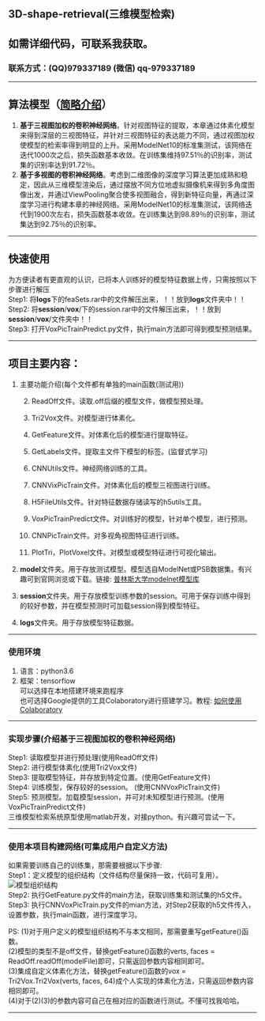 3D-shape-retrieval(三维模型检索)     
---
## 如需详细代码，可联系我获取。
### 联系方式：(QQ)979337189   (微信) qq-979337189

---
## 算法模型（[简略介绍](https://zhuanlan.zhihu.com/p/69834957)）

1. **基于三视图加权的卷积神经网络**。针对视图特征的提取，本章通过体素化模型来得到深层的三视图特征，并针对三视图特征的表达能力不同，通过视图加权使模型的检索率得到明显的上升。采用ModelNet10的标准集测试，该网络在迭代1000次之后，损失函数基本收敛。在训练集维持97.51％的识别率，测试集的识别率达到91.72％。
2. **基于多视图的卷积神经网络**。考虑到二维图像的深度学习算法更加成熟和稳定，因此从三维模型渲染后，通过摆放不同方位地虚拟摄像机来得到多角度图像出发，并通过ViewPooling聚合使多视图融合，得到新特征向量，再通过深度学习进行构建本章的神经网络。采用ModelNet10的标准集测试，该网络迭代到1900次左右，损失函数基本收敛。在训练集达到98.89％的识别率，测试集达到92.75％的识别率。
---

## 快速使用
为方便读者有更直观的认识，已将本人训练好的模型特征数据上传，只需按照以下步骤进行解压   
Step1: 将**logs**下的feaSets.rar中的文件解压出来，！！放到**logs**文件夹中！！   
Step2: 将**session**/**vox**/下的session.rar中的文件解压出来，！！放到**session**/**vox**/文件夹中！！  
Step3: 打开VoxPicTrainPredict.py文件，执行main方法即可得到模型预测结果。
  

---
## 项目主要内容：
1. 主要功能介绍(每个文件都有单独的main函数(测试用))    

    2. ReadOff文件。读取.off后缀的模型文件，做模型预处理。   
         
    2. Tri2Vox文件。对模型进行体素化。       
    
    2. GetFeature文件。对体素化后的模型进行提取特征。    
    
    2. GetLabels文件。提取主文件下模型的标签。(监督式学习)    
    
    2. CNNUtils文件。神经网络训练的工具。     
    
    2. CNNVixPicTrain文件。对体素化后的模型三视图进行训练。    
    
    2. H5FileUtils文件。针对特征数据存储读写的h5utils工具。     
    
    2. VoxPicTrainPredict文件。对训练好的模型，针对单个模型，进行预测。     
    
    2. CNNPicTrain文件。对多视角视图特征进行训练。     
    
    2. PlotTri，PlotVoxel文件。对模型或模型特征进行可视化输出。    
    
2. **model**文件夹。用于存放测试模型。模型选自ModelNet或PSB数据集。有兴趣可到官网浏览或下载。链接: [普林斯大学modelnet模型库](http://modelnet.cs.princeton.edu/)
3. **session**文件夹。用于存放模型训练参数的session。可用于保存训练中得到的较好参数，并在模型预测时可加载session得到模型特征。
4. **logs**文件夹。用于存放模型特征数据。


---
### 使用环境
1. 语言：python3.6
2. 框架：tensorflow  
可以选择在本地搭建环境来跑程序  
也可选择Google提供的工具Colaboratory进行搭建学习。教程: [如何使用Colaboratory](https://www.jianshu.com/p/e6f1058614c0?from=timeline&isappinstalled=0)
---


### 实现步骤(介绍基于三视图加权的卷积神经网络)
Step1:  读取模型并进行预处理(使用ReadOff文件)   
Step2:  进行模型体素化(使用Tri2Vox文件)  
Step3:  提取模型特征，并存放到特定位置。(使用GetFeature文件)  
Step4:  训练模型，保存较好的session。 (使用CNNVoxPicTrain文件)   
Step5:  预测模型。加载模型session，并可对未知模型进行预测。(使用VoxPicTrainPredict文件)      
三维模型检索系统原型使用matlab开发，对接python。有兴趣可尝试一下。

---
### 使用本项目构建网络(可集成用户自定义方法)        
 如果需要训练自己的训练集，那需要根据以下步骤:    
 Step1：定义模型的组织结构（文件结构尽量保持一致，代码可复用）。         
![模型组织结构](https://github.com/sijia3/3D-shape-retrieval/blob/master/pic/dir.png)    
 Step2: 执行GetFeature.py文件的main方法，获取训练集和测试集的h5文件。       
 Step3: 执行CNNVoxPicTrain.py文件的mian方法，对Step2获取的h5文件传入，设置参数，执行main函数，进行深度学习。       
 
 PS: (1)对于用户定义的模型组织结构不与本文相同，那需要重写getFeature()函数。    
     (2)模型的类型不是off文件，替换getFeature()函数的verts, faces = ReadOff.readOff(modelFile)即可，只需返回参数内容相同即可。  
     (3)集成自定义体素化方法，替换getFeature()函数的vox = Tri2Vox.Tri2Vox(verts, faces, 64)成个人实现的体素化方法，只需返回参数内容相同即可。  
     (4)对于(2)(3)的参数内容可自己在相对应的函数进行测试。不懂可找我哈哈。  

---
